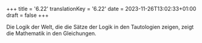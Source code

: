 +++
title = '6.22'
translationKey = '6.22'
date = 2023-11-26T13:02:33+01:00
draft = false
+++

Die Logik der Welt, die die Sätze der Logik in den Tautologien zeigen, zeigt die Mathematik in den Gleichungen.
